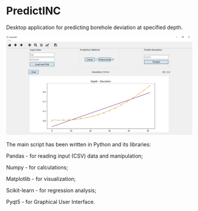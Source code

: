 # PredictINC
Desktop application for predicting borehole deviation at specified depth.

![](Screenshots/PredictINC.jpg)


The main script has been written in Python and its libraries:

Pandas - for reading input (CSV) data and manipulation;

Numpy - for calculations;

Matplotlib - for visualization;

Scikit-learn - for regression analysis;

Pyqt5 - for Graphical User Interface.
